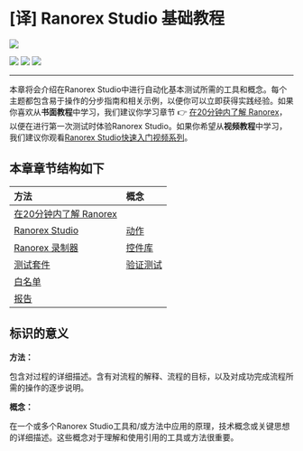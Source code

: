 # [译] Ranorex Studio 基础教程

[![](https://img.shields.io/badge/OfficialPage-ClickMe-blue.svg?longCache=true&style=flat-square)][0]  

[![](https://img.shields.io/badge/Translator-TaylorTaurus-42B983.svg?longCache=true&style=flat-square)](https://github.com/taylortaurus) 
![](https://img.shields.io/badge/TranslateTime-2018年7月8日-green.svg?longCache=true&style=flat-square)
![](https://img.shields.io/badge/UpdateTime-2019年1月26日-green.svg?longCache=true&style=flat-square)

---

本章将会介绍在Ranorex Studio中进行自动化基本测试所需的工具和概念。每个主题都包含易于操作的分步指南和相关示例，以便你可以立即获得实践经验。如果你喜欢从**书面教程**中学习，我们建议你学习章节 👉 [在20分钟内了解 Ranorex][1]，以便在进行第一次测试时体验Ranorex Studio。如果你希望从**视频教程**中学习，我们建议你观看[Ranorex Studio快速入门视频系列][2]。

## 本章章节结构如下

|**方法**|**概念**|
|:--|:--|
|[在20分钟内了解 Ranorex][11]||
|[Ranorex Studio][12]|[动作][13]|
|[Ranorex 录制器][14]|[控件库][15]|
|[测试套件][16]|[验证测试][17]|
|[白名单][18]||
|[报告][19]||

## 标识的意义

**方法：** 

包含对过程的详细描述。含有对流程的解释、流程的目标，以及对成功完成流程所需的操作的逐步说明。

**概念：**

在一个或多个Ranorex Studio工具和/或方法中应用的原理，技术概念或关键思想的详细描述。这些概念对于理解和使用引用的工具或方法很重要。

[0]: https://www.ranorex.com/help/latest/ranorex-studio-fundamentals/
[1]: .\ranorize-20-minutes\introduction.html
[2]: https://www.ranorex.com/blog/studio-quick-start/
[11]: .\ranorize-20-minutes\introduction.html
[12]: .\ranorex-studio\introduction.html
[13]: .\actions\introduction.html
[14]: .\ranorex-recorder\introduction.html
[15]: .\repository\introduction.html
[16]: .\test-suite\introduction.html
[17]: .\test-validation\introduction.html
[18]: .\whitelisting\introduction.html
[19]: .\reporting\introduction.html
